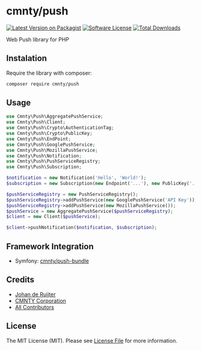 # cmnty/push

[![Latest Version on Packagist][ico-version]][link-packagist]
[![Software License][ico-license]](LICENSE.md)
[![Total Downloads][ico-downloads]][link-downloads]

Web Push library for PHP

## Instalation

Require the library with composer:
```bash
composer require cmnty/push
```

## Usage

```php
use Cmnty\Push\AggregatePushService;
use Cmnty\Push\Client;
use Cmnty\Push\Crypto\AuthenticationTag;
use Cmnty\Push\Crypto\PublicKey;
use Cmnty\Push\EndPoint;
use Cmnty\Push\GooglePushService;
use Cmnty\Push\MozillaPushService;
use Cmnty\Push\Notification;
use Cmnty\Push\PushServiceRegistry;
use Cmnty\Push\Subscription;

$notification = new Notification('Hello', 'World!');
$subscription = new Subscription(new Endpoint('...'), new PublicKey('...'), new AuthenticationTag('...'));

$pushServiceRegistry = new PushServiceRegistry();
$pushServiceRegistry->addPushService(new GooglePushService('API Key'));
$pushServiceRegistry->addPushService(new MozillaPushService());
$pushService = new AggregatePushService($pushServiceRegistry);
$client = new Client($pushService);

$client->pushNotification($notification, $subscription);
```

## Framework Integration

* Symfony: [cmnty/push-bundle][link-symfony-bundle]

## Credits

- [Johan de Ruijter][link-jdr]
- [CMNTY Corporation][link-cmnty]
- [All Contributors][link-contributors]

## License

The MIT License (MIT). Please see [License File](LICENSE) for more information.


[ico-version]: https://img.shields.io/packagist/v/cmnty/push.svg?style=flat-square
[ico-license]: https://img.shields.io/badge/license-MIT-brightgreen.svg?style=flat-square
[ico-downloads]: https://img.shields.io/packagist/dt/cmnty/push.svg?style=flat-square

[link-packagist]: https://packagist.org/packages/cmnty/push
[link-downloads]: https://packagist.org/packages/cmnty/push
[link-symfony-bundle]: https://github.com/cmnty/php-push-bundle
[link-jdr]: https://github.com/johanderuijter
[link-cmnty]: https://github.com/cmnty
[link-contributors]: ../../contributors
